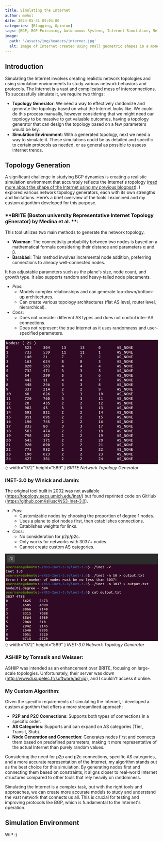 ```yaml
---
title: Simulating the Internet
author: mehul
date: 2024-05-31 09:03:00
categories: [Blogging, Opinion]
tags: [BGP, BGP Poisoning, Autonomous Systems, Internet Simulation, Network Topology, AS Level Connections, Internet Hierarchy, P2C Connections, P2P Connections, Internet Exchange Points (IXPs), Network Protocols, Internet Mapping, Tier-1 ASes, Transit ASes, Stub ASes, Internet Dynamics, Network Evolution, Internet Measurements, Internet Datasets, Cybersecurity, Network Security]
image:
  path: '/assets/img/headers/internet.jpg'
  alt: Image of Internet created using small geometric shapes in a monochrome design on a black background.
---
```

## Introduction

Simulating the Internet involves creating realistic network topologies and using simulation environments to study various network behaviors and protocols. The Internet is a vast and complicated mess of interconnections. To successfully simulate it, we require two things:

- **Topology Generator**: We need a way to effectively randomize and generate the topology based on what the Internet looks like. We could do this process manually, however considering that we might need our topology to be massive to get valuable outcomes, having a topology generator that can design the topology based on a few parameters would be key.
- **Simulation Environment**: With a generated topology, next we need a way to simulate it. These simulations could be as detailed and specific to certain protocols as needed, or as general as possible to assess Internet trends.

## Topology Generation

A significant challenge in studying BGP dynamics is creating a realistic simulation environment that accurately reflects the Internet's topology ([read more about the shape of the Internet using my previous blogpost](https://paradoxicalbit.com/posts/What-Internet-Looks-Like/)). I explored various network topology generators, each with its own strengths and limitations. Here’s a brief overview of the tools I examined and my custom algorithm developed for this purpose.

### **BRITE (Boston university Representative Internet Topology gEnerator) by Medina et al. **:

This tool utilizes two main methods to generate the network topology.

- **Waxman**: The connectivity probability between two nodes is based on a mathematical formula considering their distance and parameters α and β.
- **Barabási**: This method involves incremental node addition, preferring connections to already well-connected nodes.

It has adjustable parameters such as the plane's size, node count, and growth type. It also supports random and heavy-tailed node placements.

- *Pros*:
	- Models complex relationships and can generate top-down/bottom-up architectures.
	- Can create various topology architectures (flat AS level, router level, hierarchical).
- *Cons*:
	- Does not consider different AS types and does not control inter-AS connections.
	- Does not represent the true Internet as it uses randomness and user-specified parameters.

![BRITE - Network Topology Generator](/assets/img/posts/BRITE1.png){: width="972" height="589" } *BRITE Network Topology Generator*

### **INET-3.0 by Winick and Jamin**:

The original tool built in 2002 was not available (https://topology.eecs.umich.edu/inet/) but found reprinted code on GitHub (https://github.com/isliusc/NS3-Inet-3.0).

- *Pros*:
	- Customizable nodes by choosing the proportion of degree 1 nodes.
	- Uses a plane to plot nodes first, then establishes connections.
	- Establishes weights for links.
- *Cons*:
	- No consideration for p2p/p2c.
	- Only works for networks with 3037+ nodes.
	- Cannot create custom AS categories.

![INET-3.0 - Network Topology Generator](/assets/img/posts/INET3.0.png){: width="972" height="589" } *INET-3.0 Network Topology Generator*

### **ASHIIP by Tomasik and Weisser**:

ASHIIP was intended as an enhancement over BRITE, focusing on large-scale topologies. Unfortunately, their server was down (http://wwwdi.supelec.fr/software/ashiip), and I couldn't access it online.

### **My Custom Algorithm**:

Given the specific requirements of simulating the Internet, I developed a custom algorithm that offers a more streamlined approach:

- **P2P and P2C Connections**: Supports both types of connections in a specific order.
- **AS Categories**: Supports and can expand on AS categories (Tier, Transit, Stub).
- **Node Generation and Connection**: Generates nodes first and connects them based on predefined parameters, making it more representative of the actual Internet than purely random values.

Considering the need for p2p and p2c connections, specific AS categories, and a more accurate representation of the Internet, my algorithm stands out as the best choice for this simulation. By generating nodes first and connecting them based on constraints, it aligns closer to real-world Internet structures compared to other tools that rely heavily on randomness.

Simulating the Internet is a complex task, but with the right tools and approaches, we can create more accurate models to study and understand the vast network that connects us all. This is crucial for testing and improving protocols like BGP, which is fundamental to the Internet's operation.

## Simulation Environment

WIP :)
